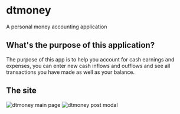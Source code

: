 # dtmoney
A personal money accounting application

## What's the purpose of this application?
The purpose of this app is to help you account for cash earnings and expenses, you can enter new cash inflows and outflows and see all transactions you have made as well as your balance.

## The site
![dtmoney main page](https://media.discordapp.net/attachments/423569295272837130/1022222988642365472/unknown.png?width=1025&height=497)
![dtmoney post modal](https://media.discordapp.net/attachments/423569295272837130/1022223075737083934/unknown.png?width=1025&height=497)
